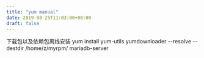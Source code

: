 ```yaml
---
title: "yum manual"
date: 2019-08-25T11:03:00+08:00
draft: false
---
```

下载包以及依赖包离线安装
yum install yum-utils
yumdownloader --resolve --destdir /home/z/myrpm/ mariadb-server